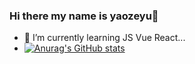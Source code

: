 ### Hi there my name is yaozeyu👋
- 🌱 I’m currently learning JS Vue React...
- [![Anurag's GitHub stats](https://github-readme-stats.vercel.app/api?username=aozeyu)](https://github.com/aozeyu/github-readme-stats)


<!--
**aozeyu/aozeyu** is a ✨ _special_ ✨ repository because its `README.md` (this file) appears on your GitHub profile.

Here are some ideas to get you started:

- 🔭 I’m currently working on ...
- 🌱 I’m currently learning ...
- 👯 I’m looking to collaborate on ...
- 🤔 I’m looking for help with ...
- 💬 Ask me about ...
- 📫 How to reach me: ...
- 😄 Pronouns: ...
- ⚡ Fun fact: ...
-->
